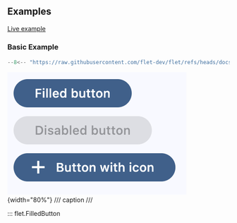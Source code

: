 ## Examples

[Live example](https://flet-controls-gallery.fly.dev/buttons/filledbutton)

### Basic Example

```python
--8<-- "https://raw.githubusercontent.com/flet-dev/flet/refs/heads/docs/sdk/python/examples/python/controls/filled-button/basic.py"
```

![basic](https://raw.githubusercontent.com/flet-dev/flet/docs/sdk/python/examples/python/controls/filled-button/media/basic.png){width="80%"}
/// caption
///

::: flet.FilledButton
